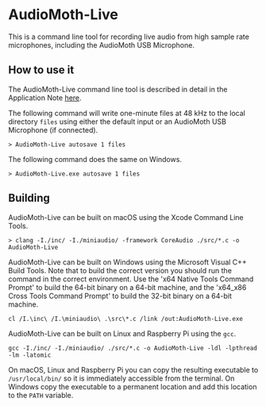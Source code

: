 # AudioMoth-Live #

This is a command line tool for recording live audio from high sample rate microphones, including the AudioMoth USB Microphone.

## How to use it ##

The AudioMoth-Live command line tool is described in detail in the Application Note [here](https://github.com/OpenAcousticDevices/Application-Notes/blob/master/Using_the_AudioMoth_Live_App_with_the_AudioMoth_USB_Microphone/Using_the_AudioMoth_Live_App_with_the_AudioMoth_USB_Microphone.pdf).

The following command will write one-minute files at 48 kHz to the local directory `files` using either the default input or an AudioMoth USB Microphone (if connected).

```
> AudioMoth-Live autosave 1 files
```

The following command does the same on Windows.

```
> AudioMoth-Live.exe autosave 1 files
```

## Building ##

AudioMoth-Live can be built on macOS using the Xcode Command Line Tools.

```
> clang -I./inc/ -I./miniaudio/ -framework CoreAudio ./src/*.c -o AudioMoth-Live 
```

AudioMoth-Live can be built on Windows using the Microsoft Visual C++ Build Tools. Note that to build the correct version you should run the command in the correct environment. Use the 'x64 Native Tools Command Prompt' to build the 64-bit binary on a 64-bit machine, and the 'x64_x86 Cross Tools Command Prompt' to build the 32-bit binary on a 64-bit machine.

```
cl /I.\inc\ /I.\miniaudio\ .\src\*.c /link /out:AudioMoth-Live.exe
```

AudioMoth-Live can be built on Linux and Raspberry Pi using the `gcc`.

```
gcc -I./inc/ -I./miniaudio/ ./src/*.c -o AudioMoth-Live -ldl -lpthread -lm -latomic
```

On macOS, Linux and Raspberry Pi you can copy the resulting executable to `/usr/local/bin/` so it is immediately accessible from the terminal. On Windows copy the executable to a permanent location and add this location to the `PATH` variable.
